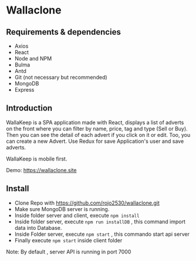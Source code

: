 # Wallaclone

## Requirements & dependencies 

* Axios
* React
* Node and NPM
* Bulma
* Antd
* Git (not necessary but recommended)
* MongoDB
* Express

## Introduction

WallaKeep is a SPA application made with React, displays a list of adverts on the front where you can filter by name, price, tag and type (Sell or Buy). 
Then you can see the detail of each advert if you click on it or edit.
Too, you can create a new Advert.
Use Redux for save Application's user and save adverts.

WallaKeep is mobile first.

Demo: https://wallaclone.site

## Install

* Clone Repo with https://github.com/rojo2530/wallaclone.git
* Make sure MongoDB server is running.
* Inside folder server and client, execute `npm install`
* Inside folder server, execute `npm run installDB` , this command import data into Database.
* Inside Folder server, execute `npm start` , this commando start api server
* Finally execute `npm start` inside client folder

Note: By default , server API is running in port 7000
